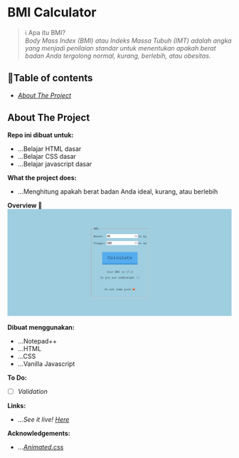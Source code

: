 # BMI Calculator
> :information_source: Apa itu BMI? </br>
_Body Mass Index (BMI) atau Indeks Massa Tubuh (IMT) adalah angka yang menjadi
penilaian standar untuk menentukan apakah berat badan Anda tergolong normal, kurang, berlebih, atau obesitas._

## :round_pushpin:Table of contents
- _[About The Project](#about-the-project)_

## About The Project
**Repo ini dibuat untuk:**
- ...Belajar HTML dasar
- ...Belajar CSS dasar
- ...Belajar javascript dasar

**What the project does:**
- ...Menghitung apakah berat badan Anda ideal, kurang, atau berlebih

**Overview :rainbow:**
<img src="images/overview.png">

**Dibuat menggunakan:**
- ...Notepad++
- ...HTML
- ...CSS
- ...Vanilla Javascript

**To Do:**
- [ ] _Validation_

**Links:** 
- _...See it live! <a href="https://xvferdy.github.io/bmi-calculator/" target="_blank">Here</a>_
    
**Acknowledgements:**
- _...[Animated.css](https://daneden.github.io/animate.css/)_

